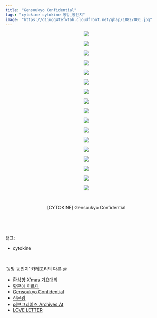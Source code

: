 ```yaml
---
title: "Gensoukyo Confidential"
tags: "cytokine cytokine 동방_동인지"
image: "https://d1jugg4tefwtah.cloudfront.net/ghap/1882/001.jpg"
---
```

<div class="article">
<p style="text-align: center; clear: none; float: none;"><img src="{{ site.imgserver11 }}/ghap/1882/001.jpg"/></p>
<p style="text-align: center; clear: none; float: none;"><img src="{{ site.imgserver11 }}/ghap/1882/002.jpg"/></p>
<p style="text-align: center; clear: none; float: none;"><img src="{{ site.imgserver11 }}/ghap/1882/003.jpg"/></p>
<p style="text-align: center; clear: none; float: none;"><img src="{{ site.imgserver11 }}/ghap/1882/004.jpg"/></p>
<p style="text-align: center; clear: none; float: none;"><img src="{{ site.imgserver11 }}/ghap/1882/005.jpg"/></p>
<p style="text-align: center; clear: none; float: none;"><img src="{{ site.imgserver11 }}/ghap/1882/006.jpg"/></p>
<p style="text-align: center; clear: none; float: none;"><img src="{{ site.imgserver11 }}/ghap/1882/007.jpg"/></p>
<p style="text-align: center; clear: none; float: none;"><img src="{{ site.imgserver11 }}/ghap/1882/008.jpg"/></p>
<p style="text-align: center; clear: none; float: none;"><img src="{{ site.imgserver11 }}/ghap/1882/009.jpg"/></p>
<p style="text-align: center; clear: none; float: none;"><img src="{{ site.imgserver11 }}/ghap/1882/010.jpg"/></p>
<p style="text-align: center; clear: none; float: none;"><img src="{{ site.imgserver11 }}/ghap/1882/011.jpg"/></p>
<p style="text-align: center; clear: none; float: none;"><img src="{{ site.imgserver11 }}/ghap/1882/012.jpg"/></p>
<p style="text-align: center; clear: none; float: none;"><img src="{{ site.imgserver11 }}/ghap/1882/013.jpg"/></p>
<p style="text-align: center; clear: none; float: none;"><img src="{{ site.imgserver11 }}/ghap/1882/014.jpg"/></p>
<p style="text-align: center; clear: none; float: none;"><img src="{{ site.imgserver11 }}/ghap/1882/015.jpg"/></p>
<p style="text-align: center; clear: none; float: none;"><img src="{{ site.imgserver11 }}/ghap/1882/016.jpg"/></p>
<p style="text-align: center; clear: none; float: none;"><img src="{{ site.imgserver11 }}/ghap/1882/017.jpg"/></p>
<p style="text-align: center; clear: none; float: none;"><br/></p>
<p style="text-align: center; clear: none; float: none;">[CYTOKINE] Gensoukyo Confidential</p>
<p><br/></p>
</div><br/>
<div class="tagTrail">
<p>태그: </p>
<ul>
<li>cytokine</li>
</ul>
</div><br/>
<div class="another">
<p>'동방 동인지' 카테고리의 다른 글</p>
<ul>
<li><a href="/ghap_1884">환상향 X'mas 가요대회</a></li>
<li><a href="/ghap_1883">황혼에 이르다</a></li>
<li><a href="/ghap_1882">Gensoukyo Confidential</a></li>
<li><a href="/ghap_1880">신문광</a></li>
<li><a href="/ghap_1879">러브그레이즈 Archives At</a></li>
<li><a href="/ghap_1878">LOVE LETTER</a></li>
</ul>
</div><br/>
<div class="cb_module cb_fluid">
<div class="cb_wrt cb_profile">
</div><!-- commentList close -->
</div><br/>
